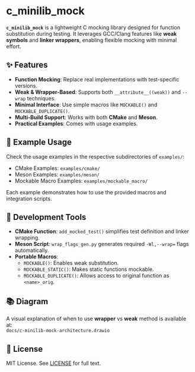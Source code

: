 # c_minilib_mock

**`c_minilib_mock`** is a lightweight C mocking library designed for function substitution during testing. It leverages GCC/Clang features like **weak symbols** and **linker wrappers**, enabling flexible mocking with minimal effort.

## ✨ Features

- **Function Mocking**: Replace real implementations with test-specific versions.
- **Weak & Wrapper-Based**: Supports both `__attribute__((weak))` and `--wrap` techniques.
- **Minimal Interface**: Use simple macros like `MOCKABLE()` and `MOCKABLE_DUPLICATE()`.
- **Multi-Build Support**: Works with both **CMake** and **Meson**.
- **Practical Examples**: Comes with usage examples.

## 🧠 Example Usage

Check the usage examples in the respective subdirectories of `examples/`:
- CMake Examples: `examples/cmake/`
- Meson Examples: `examples/meson/`
- Mockable Macro Examples: `examples/mockable_macro/`

Each example demonstrates how to use the provided macros and integration scripts.

## 🧰 Development Tools

- **CMake Function**: `add_mocked_test()` simplifies test definition and linker wrapping.
- **Meson Script**: `wrap_flags_gen.py` generates required `-Wl,--wrap=` flags automatically.
- **Portable Macros**:
  - `MOCKABLE()`: Enables weak substitution.
  - `MOCKABLE_STATIC()`: Makes static functions mockable.
  - `MOCKABLE_DUPLICATE()`: Allows access to original function as `<name>_orig`.

## 📚 Diagram

A visual explanation of when to use **wrapper** vs **weak** method is available at:  
`docs/c-minilib-mock-architecture.drawio`

## 📄 License

MIT License. See [LICENSE](LICENSE) for full text.
